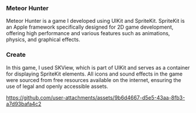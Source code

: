 ### Meteor Hunter 
Meteor Hunter is a game I developed using UIKit and SpriteKit. SpriteKit is an Apple framework specifically designed for 2D game development, offering high performance and various features such as animations, physics, and graphical effects.

### Create
In this game, I used SKView, which is part of UIKit and serves as a container for displaying SpriteKit elements. All icons and sound effects in the game were sourced from free resources available on the internet, ensuring the use of legal and openly accessible assets.


https://github.com/user-attachments/assets/9b6d4667-d5e5-43aa-8fb3-a7d93bafa4c2

